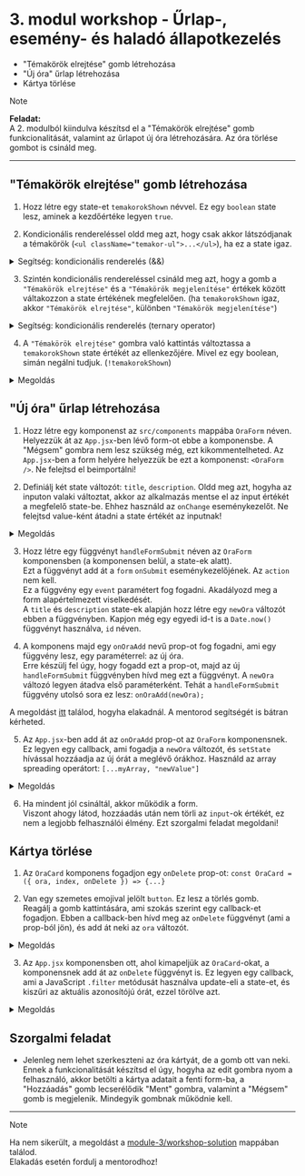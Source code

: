 # 3. modul workshop - Űrlap-, esemény- és haladó állapotkezelés

- "Témakörök elrejtése" gomb létrehozása
- "Új óra" űrlap létrehozása
- Kártya törlése

> [!NOTE]  
> **Feladat:**  
> A 2. modulból kiindulva készítsd el a "Témakörök elrejtése" gomb funkcionalitását, valamint az űrlapot új óra létrehozására. Az óra törlése gombot is csináld meg.

<hr />

## "Témakörök elrejtése" gomb létrehozása

1. Hozz létre egy state-et `temakorokShown` névvel. Ez egy `boolean` state lesz, aminek a kezdőértéke legyen `true`.

2. Kondicionális rendereléssel oldd meg azt, hogy csak akkor látszódjanak a témakörök (`<ul className="temakor-ul">...</ul>`), ha ez a state igaz.

<details>
<summary>Segítség: kondicionális renderelés (&&)</summary>

```jsx
<div>{showHello && "Szia, ITMP!"}</div>
```

</details>

3. Szintén kondicionális rendereléssel csináld meg azt, hogy a gomb a `"Témakörök elrejtése"` és a `"Témakörök megjelenítése"` értékek között váltakozzon a state értékének megfelelően. (ha `temakorokShown` igaz, akkor `"Témakörök elrejtése"`, különben `"Témakörök megjelenítése"`)

<details>
<summary>Segítség: kondicionális renderelés (ternary operator)</summary>

```jsx
<div>{showHello ? "Szia, ITMP!" : "Nincs üdvözlés!"}</div>
```

</details>

4. A `"Témakörök elrejtése"` gombra való kattintás változtassa a `temakorokShown` state értékét az ellenkezőjére. Mivel ez egy boolean, simán negálni tudjuk. (`!temakorokShown`)

<details>
<summary>Megoldás</summary>

```jsx
<section style={{ padding: "0 2rem" }}>
  <button
    className="temakor-button"
    onClick={() => setTemakorokShown((prev) => !prev)}
  >
    {temakorokShown ? "Témakörök elrejtése" : "Témakörök megjelenítése"}
  </button>
  {temakorokShown && (
    <ul className="temakor-ul">
      <li>Algoritmusok alapjai</li>
      <li>Változók és adattípusok</li>
      <li>Feltételes elágazások</li>
      <li>Ciklusok</li>
      <li>Függvények</li>
      <li>Adatszerkezetek (tömbök, listák)</li>
      <li>Hibakezelés alapjai</li>
      <li>Be- és kimeneti műveletek</li>
    </ul>
  )}
</section>
```

</details>

## "Új óra" űrlap létrehozása

1. Hozz létre egy komponenst az `src/components` mappába `OraForm` néven. Helyezzük át az `App.jsx`-ben lévő form-ot ebbe a komponensbe. A "Mégsem" gombra nem lesz szükség még, ezt kikommentelheted. Az `App.jsx`-ben a form helyére helyezzük be ezt a komponenst: `<OraForm />`. Ne felejtsd el beimportálni!

2. Definiálj két state változót: `title`, `description`. Oldd meg azt, hogyha az inputon valaki változtat, akkor az alkalmazás mentse el az input értékét a megfelelő state-be. Ehhez használd az `onChange` eseménykezelőt. Ne felejtsd value-ként átadni a state értékét az inputnak!

<details>
<summary>Megoldás</summary>

```jsx
import { useState } from "react";

const OraForm = () => {
  const [title, setTitle] = useState("");
  const [description, setDescription] = useState("");

  return (
    <form action="#">
      <div className="col">
        <input
          type="text"
          placeholder="Cím"
          value={title}
          onChange={(e) => setTitle(e.target.value)}
        />
        <textarea
          placeholder="Leírás"
          rows="5"
          value={description}
          onChange={(e) => setDescription(e.target.value)}
        ></textarea>
      </div>
      <aside className="col">
        <button className="btn">Hozzáadás</button>
        {/* <button className="btn outline">Mégsem</button> */}
      </aside>
    </form>
  );
};

export default OraForm;
```

</details>

3. Hozz létre egy függvényt `handleFormSubmit` néven az `OraForm` komponensben (a komponensen belül, a state-ek alatt).  
   Ezt a függvényt add át a `form` `onSubmit` eseménykezelőjének. Az `action` nem kell.  
   Ez a függvény egy `event` paramétert fog fogadni. Akadályozd meg a form alapértelmezett viselkedését.  
   A `title` és `description` state-ek alapján hozz létre egy `newOra` változót ebben a függvényben. Kapjon még egy egyedi id-t is a `Date.now()` függvényt használva, `id` néven.

4. A komponens majd egy `onOraAdd` nevű prop-ot fog fogadni, ami egy függvény lesz, egy paraméterrel: az új óra.  
   Erre készülj fel úgy, hogy fogadd ezt a prop-ot, majd az új `handleFormSubmit` függvényben hívd meg ezt a függvényt. A `newOra` változó legyen átadva első paraméterként. Tehát a `handleFormSubmit` függvény utolsó sora ez lesz: `onOraAdd(newOra);`

A megoldást [itt](./workshop-solution/src/components/OraForm.jsx) találod, hogyha elakadnál. A mentorod segítségét is bátran kérheted.

5. Az `App.jsx`-ben add át az `onOraAdd` prop-ot az `OraForm` komponensnek. Ez legyen egy callback, ami fogadja a `newOra` változót, és `setState` hívással hozzáadja az új órát a meglévő órákhoz. Használd az array spreading operátort: `[...myArray, "newValue"]`

<details>
<summary>Megoldás</summary>

```jsx
<OraForm onOraAdd={(newOra) => setOrak((prev) => [...prev, newOra])} />
```

</details>

6. Ha mindent jól csináltál, akkor működik a form.  
   Viszont ahogy látod, hozzáadás után nem törli az `input`-ok értékét, ez nem a legjobb felhasználói élmény. Ezt szorgalmi feladat megoldani!

## Kártya törlése

1. Az `OraCard` komponens fogadjon egy `onDelete` prop-ot: `const OraCard = ({ ora, index, onDelete }) => {...}`

2. Van egy szemetes emojival jelölt `button`. Ez lesz a törlés gomb.  
   Reagálj a gomb kattintására, ami szokás szerint egy callback-et fogadjon. Ebben a callback-ben hívd meg az `onDelete` függvényt (ami a prop-ból jön), és add át neki az `ora` változót.

<details>
<summary>Megoldás</summary>

```jsx
<button className="icon-button" onClick={() => onDelete(ora)}>
  🗑️
</button>
```

</details>

3. Az `App.jsx` komponensben ott, ahol kimapeljük az `OraCard`-okat, a komponensnek add át az `onDelete` függvényt is. Ez legyen egy callback, ami a JavaScript `.filter` metódusát használva update-eli a state-et, és kiszűri az aktuális azonosítójú órát, ezzel törölve azt.

<details>
<summary>Megoldás</summary>

```jsx
<section className="ora-grid">
  {orak.map((ora, index) => (
    <OraCard
      key={ora.id}
      ora={ora}
      index={index}
      onDelete={(o) => setOrak((prev) => prev.filter((x) => x.id !== o.id))}
    />
  ))}
</section>
```

</details>

## Szorgalmi feladat

- Jelenleg nem lehet szerkeszteni az óra kártyát, de a gomb ott van neki. Ennek a funkcionalitását készítsd el úgy, hogyha az edit gombra nyom a felhasználó, akkor betölti a kártya adatait a fenti form-ba, a "Hozzáadás" gomb lecserélődik "Ment" gombra, valamint a "Mégsem" gomb is megjelenik. Mindegyik gombnak működnie kell.

<hr />

> [!NOTE]
> Ha nem sikerült, a megoldást a [module-3/workshop-solution](./workshop-solution/) mappában találod.  
> Elakadás esetén fordulj a mentorodhoz!
